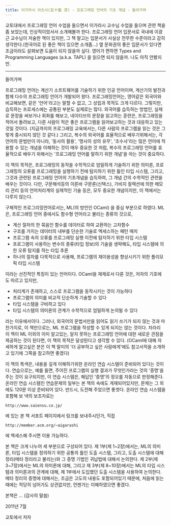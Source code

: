 ```yaml
---
title: 이가라시 아츠시(五十嵐 淳) - 프로그래밍 언어의 기초 개념 - 들어가며
---
```


교토대에서 프로그래밍 언어 수업을 들으면서 이가라시 교수님 수업을 들으며 관련 책을 좀 보았는데, 인상적이었서서 소개해볼까 한다. 프로그래밍 언어 입문서로 국내에 이광근 교수님이 저술한 책이 있지만, 그 책 말고는 입문서가 사실상 전무한 수준이라고 감히 생각한다.(한국어로 된 좋은 책이 있으면 소개좀...) 옆 문화권의 좋은 입문서가 있다면 조금이라도 살펴보면 도움이 되지 않을까 싶다.
영어가 편하면 Types and Programming Languages (a.k.a. TAPL) 을 읽으면 되지 않을까. 나도 아직 안봤지만.

---

들어가며

프로그래밍 언어는 계산기 소프트웨어를 기술하기 위한 인공 언어이며, 계산기의 발전과 함께 다수의 프로그래밍 언어가 개발되어 왔다. 프로그래밍언어는, 영어같은 외국어와 비교해보면, 같은 '언어'라고는 말할 수 없고, 그 성립과 목적도 크게 다르다. 그렇지만, 습득하는 프로세스에는 공통된 부분도 실제로는 많다. 외국어를 습득하는 방법인, 실제로 문장을 써보거나 회화를 해보고, 네이티브의 문장을 읽고하는 훈련은, 프로그래밍을 적어서 돌려보고, 다른 사람이 적은 좋은 프로그램을 읽어보고하는 것과 대응하고 있는 것일 것이다. (지금까지의 프로그래밍 교육에서는, 다른 사람의 프로그램을 읽는 것은 그렇게 중시되지 않던 것 같다.) 그리고, 복수의 외국어를 효율적으로 배우기위해서는, 각 언어의 문법만이 아니라, '동사의 활용', '명사의 성의 유무', '조수사'라는 많은 언어에 적용할 수 있는 개념을 이해하는 것이 매우 중요한 것 처럼, 복수의 프로그래밍 언어를 효율적으로 배우기 위해서는 '프로그래밍 언어를 말하기 위한 개념'을 아는 것이 중요하다.

이 책의 목적은, 프로그래밍의 동작을 수학적으로 엄밀하게 기술하기 위한 의미론, 프로그래밍의 오류를 프로그래밍을 실행하기 전에 탐지하기 위한 틀인 타입 시스템, 그리고, 그것과 관련된 프로그래밍 언어의 기초개념을 습득하여, 그 개념 간의 수학적인 관련을 배우는 것이다. 다만, 구문해석등의 이른바 구문론(신텍스), 가비지 컬렉션에 의한 메모리 관리 등의 언어처리계의 실제적인 기술 등은, 모두 중요한 개념이지만, 이 책에서는 다루지 않는다.

구체적인 프로그리밍언어로서는, ML(의 방언인 OCaml) 을 중심 부분으로 하였다. ML은, 프로그래밍 언어 중에서도 함수형 언어라고 불리는 종류의 것으로,

- 계산 절차의 한 묶음인 함수를 데이터로 하여 교환하는 고차함수
- 구조를 가지는 데이터의 내부를 단순한 기술로 엑세스하는 패턴 매치
- 프로그램 속의 오류를 프로그래밍 실행 이전에 탐지하기 위한 타입 시스템
- 프로그램이 사용하는 변수의 종류(타입 정보)의 기술을 생략해도, 타입 시스템에 의한 오류 탐지를 하는 타입 추론
- 하나의 절차를 다목적으로 사용해, 프로그램의 재이용성을 향상시키기 위한 폴리모픽 타입 시스템

이라는 선진적인 특징이 있는 언어이다. OCaml을 재제로서 다룬 것은, 저자의 기호에도 따르고 있지만,

- 처리계가 존재하고, 스스로 프로그램을 동작시키는 것이 가능하다
- 프로그램의 의미를 비교적 단순하게 기술할 수 있다
- 타입 시스템을 구비하고 있다
- 타입 시스템의 의미론의 관계가 수학적으로 엄밀하게 논의될 수 있다

라는 이유에서이다. 그러나, 외국어의 문법서만을 읽어도 읽기 쓰기가 되지 않는 것과 마찬가지로, 이 책만으로는, ML 프로그램을 작성할 수 있게 되지는 않는 것이다. 차라리 이 책이 ML 이외의 이미 알고있는, 알지 못하는 프로그래밍 언어에 대한 새로운 관점을 제공하는 것이 된다면, 이 책의 목적은 달성된다고 생각할 수 있다. (OCaml에 대해 자세하게 알고싶은 분은 이 책 말미의 '더 공부하고 싶은 사람에게'에도 참고서적을 소개하고 있기에 그쪽을 참고하면 좋겠다)

이 책의 특색은, 내용을 깊게 이해하기위한 온라인 연습 시스템이 준비되어 있다는 것이다. 연습으로는, 예를 들면, 주어진 프로그램의 실행 결과가 무엇인가라는 것의 '증명'을 주는 것이 요구되지만, 이 연습 시스템은, 해답인 '증명'의 정오를 자동으로 판정해준다. 온라인 연습 시스템인 연습문제의 일부는 본 책의 속에도 게재되어있지만, 문제는 그 외에도 120문 이상 준비되어 있다. 반드시, 도전해 주었으면 좋겟다. 온라인 연습 시스템을 포함해 보 낵의 보조자료는

```
http://www.saiensu.co.jp/
```

에 있는 본 책 서포트 페이지에서 링크를 보내주시던가, 직접

```
http://member.acm.org/~aigarashi
```

에 엑세스해 주시면 이용 가능하다.

본 책은 크게 나누어 세 부분으로 구성되어 있다. 제 1부(제 1~2장)에서는, ML의 의미론, 타입 시스템을 정의하기 위한 공통의 틀인 도출 시스템, 그리고, 도출 시스템에 대해 정리(메타 정리라고 불리는)와 그 증명 기법인 귀납법에 대해서 논의한다. 제 2부(제 3~7장)에서는 ML의 의미론에 대해, 그리고 제 3부(제 8~10장)에서는 ML의 타입 시스템과 의미론과의 관계에 대해, 제 1부에서 도입했던 도출 시스템을 사용하여 논의한다. 메타 정리의 증명에 대해서는, 조금은 고도의 내용도 포함되어있기 때문에, 처음에 읽는 때에는 적당히 넘어가도 상관없지만, 언젠가는 이해하였으면 좋겠다.

본책은 ... (감사의 말씀)

2011년 7월

교토에서
저자
